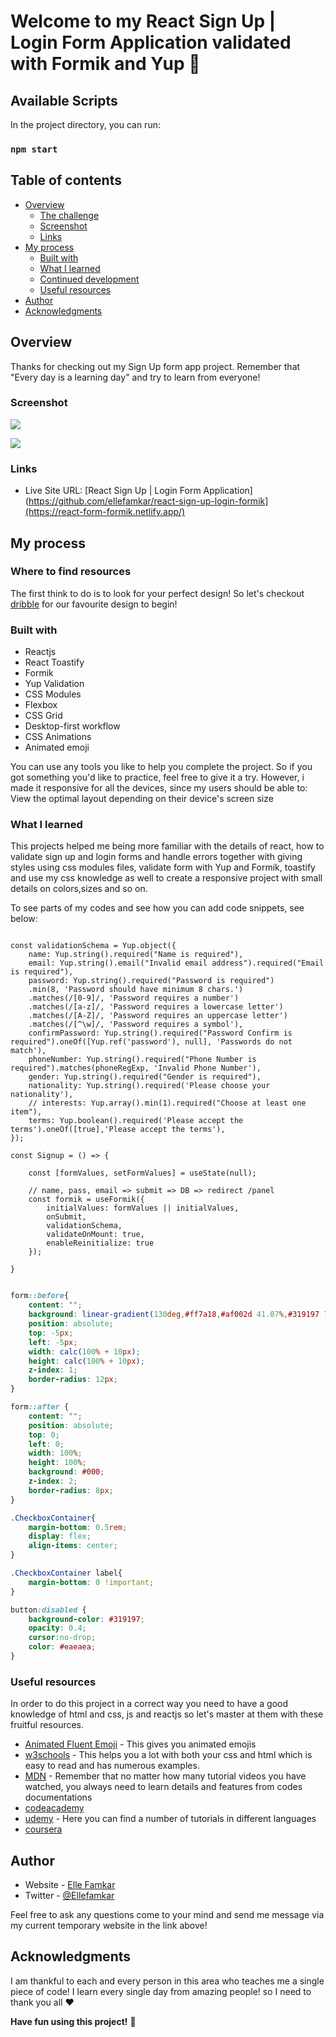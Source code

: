 # Welcome to my React Sign Up | Login Form Application validated with Formik and Yup 👋

## Available Scripts

In the project directory, you can run:
### `npm start`

## Table of contents

- [Overview](#overview)
  - [The challenge](#the-challenge)
  - [Screenshot](#screenshot)
  - [Links](#links)
- [My process](#my-process)
  - [Built with](#built-with)
  - [What I learned](#what-i-learned)
  - [Continued development](#continued-development)
  - [Useful resources](#useful-resources)
- [Author](#author)
- [Acknowledgments](#acknowledgments)

## Overview

Thanks for checking out my Sign Up form app project.
Remember that "Every day is a learning day" and try to learn from everyone! 

 ### Screenshot 

![](./src/images/Screenshot-1.png)

![](./src/images/Screenshot-2.png)

### Links

- Live Site URL: [React Sign Up | Login Form Application](https://github.com/ellefamkar/react-sign-up-login-formik](https://react-form-formik.netlify.app/)

## My process

### Where to find resources

The first think to do is to look for your perfect design! So let's checkout [dribble](https://dribbble.com/) for our favourite design to begin!

### Built with

- Reactjs
- React Toastify
- Formik
- Yup Validation
- CSS Modules
- Flexbox
- CSS Grid
- Desktop-first workflow
- CSS Animations
- Animated emoji

You can use any tools you like to help you complete the project. So if you got something you'd like to practice, feel free to give it a try. However, i made it responsive for all the devices, since my users should be able to: View the optimal layout depending on their device's screen size

### What I learned

This projects helped me being more familiar with the details of react, how to validate sign up and login forms and handle errors together with giving styles using css modules files, validate form with Yup and Formik, toastify and use my css knowledge as well to create a responsive project with small details on colors,sizes and so on.

To see parts of my codes and see how you can add code snippets, see below:

``` JSX

const validationSchema = Yup.object({
    name: Yup.string().required("Name is required"),
    email: Yup.string().email("Invalid email address").required("Email is required"),
    password: Yup.string().required("Password is required")
    .min(8, 'Password should have minimum 8 chars.')
    .matches(/[0-9]/, 'Password requires a number')
    .matches(/[a-z]/, 'Password requires a lowercase letter')
    .matches(/[A-Z]/, 'Password requires an uppercase letter')
    .matches(/[^\w]/, 'Password requires a symbol'),
    confirmPassword: Yup.string().required("Password Confirm is required").oneOf([Yup.ref('password'), null], 'Passwords do not match'),
    phoneNumber: Yup.string().required("Phone Number is required").matches(phoneRegExp, 'Invalid Phone Number'),
    gender: Yup.string().required("Gender is required"),
    nationality: Yup.string().required('Please choose your nationality'),
    // interests: Yup.array().min(1).required("Choose at least one item"),
    terms: Yup.boolean().required('Please accept the terms').oneOf([true],'Please accept the terms'),
});

const Signup = () => {

    const [formValues, setFormValues] = useState(null);

    // name, pass, email => submit => DB => redirect /panel 
    const formik = useFormik({
        initialValues: formValues || initialValues,
        onSubmit,
        validationSchema,
        validateOnMount: true,
        enableReinitialize: true
    });

}

```
```css

form::before{
    content: "";
    background: linear-gradient(130deg,#ff7a18,#af002d 41.07%,#319197 76.05%);
    position: absolute;
    top: -5px;
    left: -5px;
    width: calc(100% + 10px);
    height: calc(100% + 10px);
    z-index: 1;
    border-radius: 12px;
}

form::after {
    content: "";
    position: absolute;
    top: 0;
    left: 0;
    width: 100%;
    height: 100%;
    background: #000;
    z-index: 2;
    border-radius: 8px;
}

.CheckboxContainer{
    margin-bottom: 0.5rem;
    display: flex;
    align-items: center;
}

.CheckboxContainer label{
    margin-bottom: 0 !important;
}

button:disabled {
    background-color: #319197;
    opacity: 0.4;
    cursor:no-drop;
    color: #eaeaea;
}


```

### Useful resources

In order to do this project in a correct way you need to have a good knowledge of html and css, js and reactjs so let's master at them with these fruitful resources.

- [Animated Fluent Emoji](https://animated-fluent-emoji.vercel.app/) - This gives you animated emojis
- [w3schools](https://www.w3schools.com/) - This helps you a lot with both your css and html which is easy to read and has numerous examples.
- [MDN](https://developer.mozilla.org/en-US/) - Remember that no matter how many tutorial videos you have watched, you always need to learn details and features from codes documentations
- [codeacademy](https://www.codecademy.com/)
- [udemy](https://www.udemy.com/) - Here you can find a number of tutorials in different languages
- [coursera](https://www.coursera.org/)

## Author

- Website - [Elle Famkar](https://bespoke-marigold-f2f8e3.netlify.app/)
- Twitter - [@Ellefamkar](https://www.twitter.com/ellefamkar)

Feel free to ask any questions come to your mind  and send me message via my current temporary website in the link above!

## Acknowledgments

I am thankful to each and every person in this area who teaches me a single piece of code! I learn every single day from amazing people! so I need to thank you all ❤

**Have fun using this project!** 🚀
